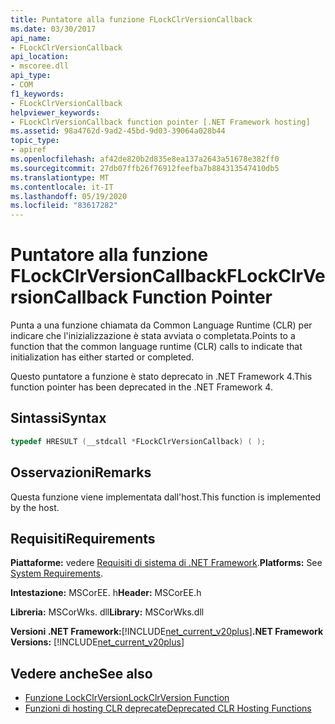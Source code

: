 ```yaml
---
title: Puntatore alla funzione FLockClrVersionCallback
ms.date: 03/30/2017
api_name:
- FLockClrVersionCallback
api_location:
- mscoree.dll
api_type:
- COM
f1_keywords:
- FLockClrVersionCallback
helpviewer_keywords:
- FLockClrVersionCallback function pointer [.NET Framework hosting]
ms.assetid: 98a4762d-9ad2-45bd-9d03-39064a028b44
topic_type:
- apiref
ms.openlocfilehash: af42de820b2d835e8ea137a2643a51678e382ff0
ms.sourcegitcommit: 27db07ffb26f76912feefba7b884313547410db5
ms.translationtype: MT
ms.contentlocale: it-IT
ms.lasthandoff: 05/19/2020
ms.locfileid: "83617282"
---
```

# <a name="flockclrversioncallback-function-pointer"></a><span data-ttu-id="85225-102">Puntatore alla funzione FLockClrVersionCallback</span><span class="sxs-lookup"><span data-stu-id="85225-102">FLockClrVersionCallback Function Pointer</span></span>
<span data-ttu-id="85225-103">Punta a una funzione chiamata da Common Language Runtime (CLR) per indicare che l'inizializzazione è stata avviata o completata.</span><span class="sxs-lookup"><span data-stu-id="85225-103">Points to a function that the common language runtime (CLR) calls to indicate that initialization has either started or completed.</span></span>  
  
 <span data-ttu-id="85225-104">Questo puntatore a funzione è stato deprecato in .NET Framework 4.</span><span class="sxs-lookup"><span data-stu-id="85225-104">This function pointer has been deprecated in the .NET Framework 4.</span></span>  
  
## <a name="syntax"></a><span data-ttu-id="85225-105">Sintassi</span><span class="sxs-lookup"><span data-stu-id="85225-105">Syntax</span></span>  
  
```cpp  
typedef HRESULT (__stdcall *FLockClrVersionCallback) ( );  
```  
  
## <a name="remarks"></a><span data-ttu-id="85225-106">Osservazioni</span><span class="sxs-lookup"><span data-stu-id="85225-106">Remarks</span></span>  
 <span data-ttu-id="85225-107">Questa funzione viene implementata dall'host.</span><span class="sxs-lookup"><span data-stu-id="85225-107">This function is implemented by the host.</span></span>  
  
## <a name="requirements"></a><span data-ttu-id="85225-108">Requisiti</span><span class="sxs-lookup"><span data-stu-id="85225-108">Requirements</span></span>  
 <span data-ttu-id="85225-109">**Piattaforme:** vedere [Requisiti di sistema di .NET Framework](../../get-started/system-requirements.md).</span><span class="sxs-lookup"><span data-stu-id="85225-109">**Platforms:** See [System Requirements](../../get-started/system-requirements.md).</span></span>  
  
 <span data-ttu-id="85225-110">**Intestazione:** MSCorEE. h</span><span class="sxs-lookup"><span data-stu-id="85225-110">**Header:** MSCorEE.h</span></span>  
  
 <span data-ttu-id="85225-111">**Libreria:** MSCorWks. dll</span><span class="sxs-lookup"><span data-stu-id="85225-111">**Library:** MSCorWks.dll</span></span>  
  
 <span data-ttu-id="85225-112">**Versioni .NET Framework:**[!INCLUDE[net_current_v20plus](../../../../includes/net-current-v20plus-md.md)]</span><span class="sxs-lookup"><span data-stu-id="85225-112">**.NET Framework Versions:** [!INCLUDE[net_current_v20plus](../../../../includes/net-current-v20plus-md.md)]</span></span>  
  
## <a name="see-also"></a><span data-ttu-id="85225-113">Vedere anche</span><span class="sxs-lookup"><span data-stu-id="85225-113">See also</span></span>

- [<span data-ttu-id="85225-114">Funzione LockClrVersion</span><span class="sxs-lookup"><span data-stu-id="85225-114">LockClrVersion Function</span></span>](lockclrversion-function.md)
- [<span data-ttu-id="85225-115">Funzioni di hosting CLR deprecate</span><span class="sxs-lookup"><span data-stu-id="85225-115">Deprecated CLR Hosting Functions</span></span>](deprecated-clr-hosting-functions.md)

